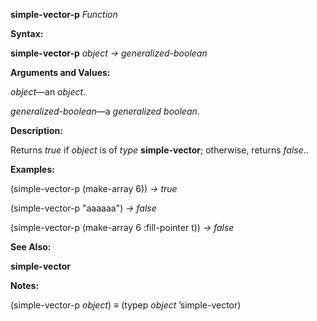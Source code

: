 **simple-vector-p** *Function* 

**Syntax:** 

**simple-vector-p** *object → generalized-boolean* 

**Arguments and Values:** 

*object*—an *object*. 

*generalized-boolean*—a *generalized boolean*. 

**Description:** 

Returns *true* if *object* is of *type* **simple-vector**; otherwise, returns *false*.. 

**Examples:** 

(simple-vector-p (make-array 6)) *→ true* 

(simple-vector-p "aaaaaa") *→ false* 

(simple-vector-p (make-array 6 :fill-pointer t)) *→ false* 

**See Also:** 

**simple-vector** 

**Notes:** 

(simple-vector-p *object*) *≡* (typep *object* ’simple-vector) 

